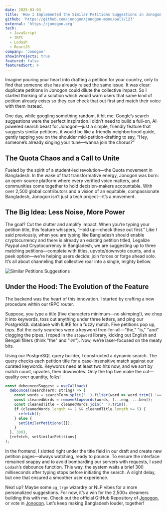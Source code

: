 ```yaml
---
date: 2025-03-03
title: 'How I Implemented the Similar Petitions Suggestions in Jonogon'
github: 'https://github.com/jonogon/jonogon-mono/pull/123'
external: 'https://jonogon.org'
tech:
  - JavaScript
  - tRPC
  - Lodash
  - ReactJS
company: 'Jonogon'
showInProjects: true
featured: false
featuredSort: 4
---
```


Imagine pouring your heart into drafting a petition for your country, only to find that someone else has already raised the same issue. It was clear: duplicate petitions in Jonogon could dilute the collective impact. So I started thinking of a solution which would warn users that same kind of petition already exists so they can check that out first and match their voice with them instead.

One day, while googling something random, it hit me: Google’s search suggestions were the perfect inspiration.I didn’t need to build a full-on, AI-powered search beast for Jonogon—just a simple, friendly feature that suggests similar petitions, it would be like a friendly neighborhood guide, gently tapping you on the shoulder mid-petition-drafting to say, “Hey, someone’s already singing your tune—wanna join the chorus?”

## The Quota Chaos and a Call to Unite

Fueled by the spirit of a student-led revolution—the Quota movement in Bangladesh. In the wake of that transformative energy, Jonogon was born: an open-source platform where every verified voice matters, and communities come together to hold decision-makers accountable. With over 2,500 global contributors and a vision of an equitable, compassionate Bangladesh, Jonogon isn’t just a tech project—it’s a movement.

## The Big Idea: Less Noise, More Power

The goal? Cut the clutter and amplify impact. When you’re typing your petition title, this feature whispers, “Hold up—check these out first.” Like I said previously, when you are typing like Bangladesh should enable cryptocurrency and there is already an existing petition titled, Legalize Paypal and Cryptocurrency in Bangladesh, we are suggesting up to three matching petitions—complete with titles, upvote/downvote counts, and a peek option—we’re helping users decide: join forces or forge ahead solo. It’s all about channeling that collective roar into a single, mighty bellow.

![Similar Petitions Suggestions](/images/jonogon-suggestions.gif)

## Under the Hood: The Evolution of the Feature

The backend was the heart of this innovation. I started by crafting a new procedure within our tRPC router.

Suppose, you type a title (five characters minimum—no skimping!), we chop it into keywords, toss out anything under three letters, and ping our PostgreSQL database with ILIKE for a fuzzy match. Five petitions pop up, tops. But the early searches were a keyword free-for-all—"the," "is," "and" clogging the pipes. I roped in the `stopword` library, kicking out English and Bengali fillers (think "the" and "এবং"). Now, we’re laser-focused on the meaty bits.

Using our PostgreSQL query builder, I constructed a dynamic search. The query checks each petition title for a case-insensitive match against our curated keywords. Keywords need at least two hits now, and we sort by match count, upvotes, then downvotes. Only the top five make the cut—quality over quantity, folks!

```js
const debouncedSuggest = useCallback(
  debounce((searchTerm: string) => {
    const words = searchTerm.split(' ').filter(word => word.trim() !== '');
    const cleanedWords = removeStopwords(words, [...eng, ...ben]);
    const cleanedTitle = cleanedWords.join(' ').trim();
    if (cleanedWords.length >= 2 && cleanedTitle.length >= 5) {
      refetch();
    } else {
      setSimilarPetitions([]);
    }
  }, 300),
  [refetch, setSimilarPetitions]
);
```

In the frontend, I slotted right under the title field in our draft and create new petition pages—always watching, ready to pounce. To ensure the interface remained snappy and to avoid bombarding our servers with requests, I used `Lodash`’s debounce function. This way, the system waits a brief 300 milliseconds after typing stops before initiating the search. A slight delay, but one that ensured a smoother user experience.

Next up? Maybe some `pg_trgm` wizardry or NLP vibes for a more personalized suggestions. For now, it’s a win for the 2,500+ dreamers building this with me. Check out the official GitHub Repository of [Jonogon](https://github.com/jonogon/jonogon-mono), or vote in [Jonogon](https://jonogon.org/). Let’s keep making Bangladesh louder, together!
